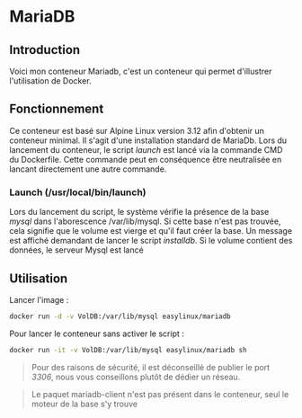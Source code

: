 # MariaDB

## Introduction
Voici mon conteneur Mariadb, c'est un conteneur qui permet d'illustrer l'utilisation de Docker.

## Fonctionnement
Ce conteneur est basé sur Alpine Linux version 3.12 afin d'obtenir un conteneur minimal. 
Il s'agit d'une installation standard de MariaDb.
Lors du lancement du conteneur, le script *launch* est lancé via la commande CMD du Dockerfile. Cette commande peut en conséquence être neutralisée en lancant directement une autre commande.

### Launch (/usr/local/bin/launch)
Lors du lancement du script, le système vérifie la présence de la base *mysql* dans l'aborescence /var/lib/mysql. 
Si cette base n'est pas trouvée, cela signifie que le volume est vierge et qu'il faut créer la base. Un message est affiché demandant de lancer le script *installdb*.
Si le volume contient des données, le serveur Mysql est lancé

## Utilisation

Lancer l'image  :
```bash
docker run -d -v VolDB:/var/lib/mysql easylinux/mariadb
``` 

Pour lancer le conteneur sans activer le script :
```bash 
docker run -it -v VolDB:/var/lib/mysql easylinux/mariadb sh
``` 
  
> Pour des raisons de sécurité, il est déconseillé de publier le port *3306*, nous vous conseillons plutôt de dédier un réseau.

> Le paquet mariadb-client n'est pas présent dans le conteneur, seul le moteur de la base s'y trouve
